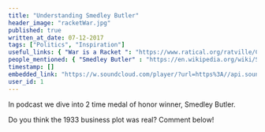 ```yaml
---
title: "Understanding Smedley Butler"
header_image: "racketWar.jpg"
published: true
written_at_date: 07-12-2017
tags: ["Politics", "Inspiration"]
useful_links: { "War is a Racket ": "https://www.ratical.org/ratville/CAH/warisaracket.html" }
people_mentioned: { "Smedley Butler" : "https://en.wikipedia.org/wiki/Smedley_Butler"}
timestamp: []
embedded_link: "https://w.soundcloud.com/player/?url=https%3A//api.soundcloud.com/tracks/366159923"
user_id: 1
---
```

In podcast we dive into 2 time medal of honor winner, Smedley Butler.

Do you think the 1933 business plot was real?  Comment below!
